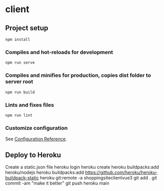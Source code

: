 # client

## Project setup

```
npm install
```

### Compiles and hot-reloads for development

```
npm run serve
```

### Compiles and minifies for production, copies dist folder to server root

```
npm run build
```

### Lints and fixes files

```
npm run lint
```

### Customize configuration

See [Configuration Reference](https://cli.vuejs.org/config/).

## Deploy to Heroku

Create a static.json file
heroku login
heroku create
heroku buildpacks:add heroku/nodejs
heroku buildpacks:add https://github.com/heroku/heroku-buildpack-static
heroku git:remote -a shoppingsiteclientvue3
git add .
git commit -am "make it better"
git push heroku main
